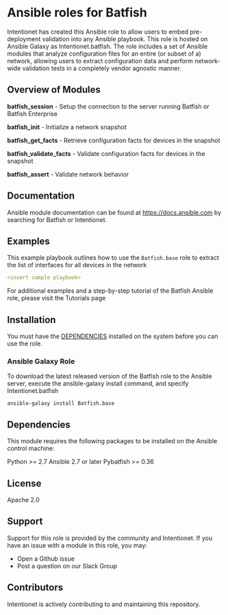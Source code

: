 # Ansible roles for Batfish

Intentionet has created this Ansible role to allow users to embed pre-deployment validation into any Ansible playbook. This role is hosted on Ansible Galaxy as Intentionet.batfish. The role includes a set of Ansible modules that analyze configuration files for an entire (or subset of a) network, allowing users to extract configuration data and perform network-wide validation tests in a completely vendor agnostic manner.

## Overview of Modules

**batfish_session** - Setup the connection to the server running Batfish or Batfish Enterprise

**batfish_init** - Initialize a network snapshot

**batfish_get_facts** - Retrieve configuration facts for devices in the snapshot

**batfish_validate_facts** - Validate configuration facts for devices in the snapshot

**batfish_assert** - Validate network behavior

## Documentation
Ansible module documentation can be found at https://docs.ansible.com by searching for Batfish or Intentionet.

## Examples
This example playbook outlines how to use the `Batfish.base` role to extract the list of interfaces for all devices in the network

```yaml
<insert sample playbook>
```

For additional examples and a step-by-step tutorial of the Batfish Ansible role, please visit the Tutorials page

## Installation  
You must have the [DEPENDENCIES](#dependencies) installed on the system before you can use the role.

### Ansible Galaxy Role
To download the latest released version of the Batfish role to the Ansible server, execute the ansible-galaxy install command, and specify Intentionet.batfish

```
ansible-galaxy install Batfish.base
```

## Dependencies

This module requires the following packages to be installed on the Ansible control machine:

Python >= 2.7
Ansible 2.7 or later
Pybatfish >= 0.36

## License
Apache 2.0

## Support
Support for this role is provided by the community and Intentionet. If you have an issue with a module in this role, you may:

- Open a Github issue
- Post a question on our Slack Group

## Contributors
Intentionet is actively contributing to and maintaining this repository.
